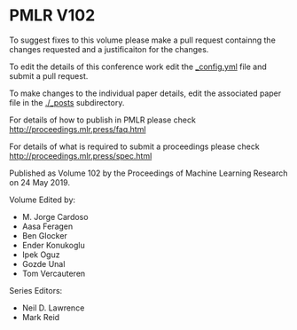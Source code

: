 # PMLR V102

To suggest fixes to this volume please make a pull request containng the changes requested and a justificaiton for the changes.

To edit the details of this conference work edit the [_config.yml](./_config.yml) file and submit a pull request.

To make changes to the individual paper details, edit the associated paper file in the [./_posts](./_posts) subdirectory.

For details of how to publish in PMLR please check http://proceedings.mlr.press/faq.html

For details of what is required to submit a proceedings please check http://proceedings.mlr.press/spec.html



Published as Volume 102 by the Proceedings of Machine Learning Research on 24 May 2019.

Volume Edited by:
  * M. Jorge Cardoso
  * Aasa Feragen
  * Ben Glocker
  * Ender Konukoglu
  * Ipek Oguz
  * Gozde Unal
  * Tom Vercauteren

Series Editors:
  * Neil D. Lawrence
  * Mark Reid
